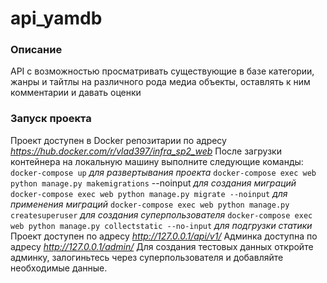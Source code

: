 # api_yamdb
### Описание
API с возможностью просматривать существующие в базе категории, жанры и тайтлы на различного рода медиа объекты, оставлять к ним комментарии и давать оценки
### Запуск проекта
Проект доступен в Docker репозитарии по адресу _https://hub.docker.com/r/vlad397/infra_sp2_web_
После загрузки контейнера на локальную машину выполните следующие команды:
```docker-compose up``` *для развертывания проекта*
```docker-compose exec web python manage.py makemigrations``` --noinput *для создания миграций*
```docker-compose exec web python manage.py migrate --noinput``` *для применения миграций*
```docker-compose exec web python manage.py createsuperuser``` *для создания суперпользователя*
```docker-compose exec web python manage.py collectstatic --no-input``` *для подгрузки статики*
Проект доступен по адресу _http://127.0.0.1/api/v1/_
Админка доступна по адресу _http://127.0.0.1/admin/_
Для создания тестовых данных откройте админку, залогиньтесь через суперпользователя и добавляйте необходимые данные.